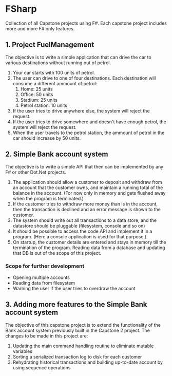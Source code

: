 # FSharp
Collection of all Capstone projects using F#. Each capstone project includes more and more F# only features.

## 1. Project FuelManagement
The objective is to write a simple application that can drive the car to various destinations without running out of petrol.
1. Your car starts with 100 units of petrol.
2. The user can drive to one of four destinations. Each destination will consume a different ammount of petrol:
    1. Home: 25 units
    2. Office: 50 units
    3. Stadium: 25 units
    4. Petrol station: 10 units
3. If the user tries to drive anywhere else, the system will reject the request.
4. If the user tries to drive somewhere and doesn't have enough petrol, the system will reject the request.
5. When the user travels to the petrol station, the ammount of petrol in the car should increase by 50 units.

## 2. Simple Bank account system
The objective is to write a simple API that then can be implemented by any F# or other Dot.Net projects.
1. The application should allow a customer to deposit and withdraw from an account that the customer owns, and maintain a running total of the balance in the account. (For now only in memory and gets flushed away when the program is terminated.)
2. If the customer tries to withdraw more money than is in the account, then the transaction is declined and an error message is shown to the customer.
3. The system should write out all transactions to a data store, and the datastore should be pluggable (filesystem, console and so on)
4. It should be possible to access the code API and implement it in a program. (Here a console application is used for that purpose.)
5. On startup, the customer details are entered and stays in memory till the termination of the program. Reading data from a database and updating that DB is out of the scope of this project.
### Scope for further development
* Opening multiple accounts
* Reading data from filesystem
* Warning the user if the user tries to overdraw the account

## 3. Adding more features to the Simple Bank account system
The objective of this capstone project is to extend the functionality of the Bank account system previously built in the Capstone 2 project. The changes to be made in this project are:
1. Updating the main command handling routine to eliminate mutable variables
2. Sorting a serialized transaction log to disk for each customer
3. Rehydrating historical transactions and building up-to-date account by using sequence operations